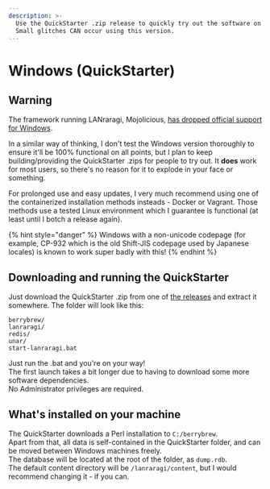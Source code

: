 ```yaml
---
description: >-
  Use the QuickStarter .zip release to quickly try out the software on Windows!
  Small glitches CAN occur using this version.
---
```


# Windows \(QuickStarter\)

## Warning

The framework running LANraragi, Mojolicious, [has dropped official support for Windows](https://metacpan.org/pod/distribution/Mojolicious/lib/Mojolicious/Guides/FAQ.pod#How-well-is-Windows-supported-by-Mojolicious?).

In a similar way of thinking, I don't test the Windows version thoroughly to ensure it'll be 100% functional on all points, but I plan to keep building/providing the QuickStarter .zips for people to try out. It **does** work for most users, so there's no reason for it to explode in your face or something.

For prolonged use and easy updates, I very much recommend using one of the containerized installation methods insteads - Docker or Vagrant. Those methods use a tested Linux environment which I guarantee is functional \(at least until I botch a release again\).

{% hint style="danger" %}
Windows with a non-unicode codepage \(for example, CP-932 which is the old Shift-JIS codepage used by Japanese locales\) is known to work super badly with this! 
{% endhint %}

## Downloading and running the QuickStarter

Just download the QuickStarter .zip from one of [the releases](https://github.com/Difegue/LANraragi/releases) and extract it somewhere. The folder will look like this:

```text
berrybrew/
lanraragi/
redis/
unar/
start-lanraragi.bat
```

Just run the .bat and you're on your way!  
The first launch takes a bit longer due to having to download some more software dependencies.  
No Administrator privileges are required.

## What's installed on your machine

The QuickStarter downloads a Perl installation to `C:/berrybrew`.  
Apart from that, all data is self-contained in the QuickStarter folder, and can be moved between Windows machines freely.  
The database will be located at the root of the folder, as `dump.rdb`.  
The default content directory will be `/lanraragi/content`, but I would recommend changing it - if you can.

